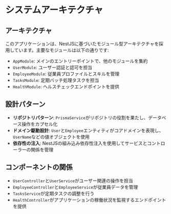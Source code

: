 # システムアーキテクチャ

## アーキテクチャ

このアプリケーションは、NestJSに基づいたモジュール型アーキテクチャを採用しています。主要なモジュールは以下の通りです:

- `AppModule`: メインのエントリーポイントで、他のモジュールを集約
- `UserModule`: ユーザー認証と認可を担当
- `EmployeeModule`: 従業員プロファイルとスキルを管理
- `TasksModule`: 定期バッチ処理タスクを担当
- `HealthModule`: ヘルスチェックエンドポイントを提供

## 設計パターン

- **リポジトリパターン**: `PrismaService`がリポジトリの役割を果たし、データベース操作をカプセル化
- **ドメイン駆動設計**: `User`と`Employee`エンティティがコアドメインを表現し、`UserName`などの値オブジェクトを使用
- **依存性の注入**: NestJSの組み込み依存性注入を使用してサービスとコントローラーの関係を管理

## コンポーネントの関係

- `UserController`と`UserService`がユーザー関連の操作を担当
- `EmployeeController`と`EmployeeService`が従業員データを管理
- `TasksService`が定期タスクの調整を行う
- `HealthController`がアプリケーションの稼働状況を監視するエンドポイントを提供
